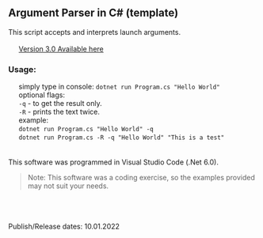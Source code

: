 ## Argument Parser in C# (template)

This script accepts and interprets launch arguments. <br />
<br />
   [Version 3.0 Available here](https://github.com/000Daniel/CSharp-Projects/tree/main/Argument%20Parser%20Template/V3.0)
<br />
### Usage:
   simply type in console: `dotnet run Program.cs "Hello World"` <br />
   optional flags: <br />
   `-q` -  to get the result only. <br />
   `-R` -  prints the text twice. <br />
   example: <br />
   `dotnet run Program.cs "Hello World" -q` <br />
   `dotnet run Program.cs -R -q "Hello World" "This is a test"` <br />
<br />
<br />
This software was programmed in Visual Studio Code (.Net 6.0).
> Note: This software was a coding exercise, so the examples provided may not suit your needs.
<br />
<br />
<br />
Publish/Release dates: 10.01.2022
